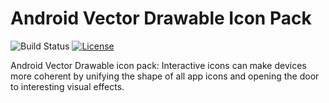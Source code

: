 # Android Vector Drawable Icon Pack

![Build Status](https://travis-ci.com/YahiaAngelo/ProjectKarma.svg?token=yFduMLnycQ4NCCzJTete&branch=master)
[![License](https://img.shields.io/badge/license-GNU-blue.svg)](https://www.gnu.org/licenses/)
 
Android Vector Drawable icon pack: Interactive icons can make devices more coherent by unifying the shape of all app icons and opening the door to interesting visual effects.


  
 







